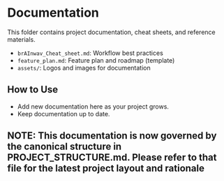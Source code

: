 # Documentation

This folder contains project documentation, cheat sheets, and reference materials.

- `brAInwav_Cheat_sheet.md`: Workflow best practices
- `feature_plan.md`: Feature plan and roadmap (template)
- `assets/`: Logos and images for documentation

## How to Use

- Add new documentation here as your project grows.
- Keep documentation up to date.

## NOTE: This documentation is now governed by the canonical structure in PROJECT_STRUCTURE.md. Please refer to that file for the latest project layout and rationale
